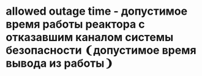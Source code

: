 # allowed outage time - допустимое время работы реактора с отказавшим каналом системы безопасности ❨допустимое время вывода из работы❩
